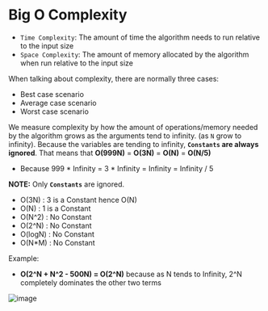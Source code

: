 # Big O Complexity
- `Time Complexity`: The amount of time the algorithm needs to run relative to the input size
- `Space Complexity`: The amount of memory allocated by the algorithm when run relative to the input size



When talking about complexity, there are normally three cases:

- Best case scenario
- Average case scenario
- Worst case scenario

We measure complexity by how the amount of operations/memory needed by the algorithm grows as the arguments tend to infinity. (as `N` grow to infinity). Because the variables are tending to infinity, **`Constants` are always ignored**. That means that **O(999N)** = **O(3N)** = **O(N)** = **O(N/5)** 
- Because 999 * Infinity = 3 * Infinity = Infinity = Infinity / 5

**NOTE:** Only **`Constants`** are ignored.
- O(3N) : 3 is a Constant hence O(N) 
- O(N) : 1 is a Constant
- O(N^2) : No Constant
- O(2^N) : No Constant
- O(logN) : No Constant
- O(N\*M) : No Constant

Example: 
- **O(2^N + N^2 - 500N) = O(2^N)** because as N tends to Infinity, 2^N completely dominates the other two terms

![image](https://user-images.githubusercontent.com/59940078/235910304-7c9bef41-5d6c-4a3d-bd03-9192cea0aee3.png)
